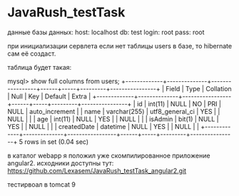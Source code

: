 # JavaRush_testTask
данные базы данных:
host: localhost
db: test
login: root
pass: root

при инициализации сервлета если нет таблицы users в базе,
то hibernate сам её создаст.

таблица будет такая:

mysql> show full columns from users;
+-------------+--------------+-----------------+------+-----+---------+----------------+
| Field       | Type         | Collation       | Null | Key | Default | Extra          |
+-------------+--------------+-----------------+------+-----+---------+----------------+
| id          | int(11)      | NULL            | NO   | PRI | NULL    | auto_increment |
| name        | varchar(255) | utf8_general_ci | YES  |     | NULL    |                |
| age         | int(11)      | NULL            | YES  |     | NULL    |                |
| isAdmin     | bit(1)       | NULL            | YES  |     | NULL    |                |
| createdDate | datetime     | NULL            | YES  |     | NULL    |                |
+-------------+--------------+-----------------+------+-----+---------+----------------+
5 rows in set (0.04 sec)


в каталог webapp я положил уже скомпилированное приложение angular2.
исходники доступны тут: https://github.com/Lexasem/JavaRush_testTask_angular2.git

тестирвоал в tomcat 9